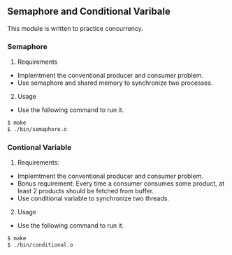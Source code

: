 ## Semaphore and Conditional Varibale
This module is written to practice concurrency.

### Semaphore
1. Requirements
- Implemtment the conventional producer and consumer problem.
- Use semaphore and shared memory to synchronize two processes.

2. Usage
- Use the following command to run it.
```bash
$ make 
$ ./bin/semaphore.o
```

### Contional Variable
1. Requirements:
- Implemtment the conventional producer and consumer problem.
- Bonus requirement: Every time a consumer consumes some product, at least 2 products should be fetched from buffer.
- Use conditional variable to synchronize two threads.

2. Usage
- Use the following command to run it.
```bash
$ make 
$ ./bin/conditional.o
```
